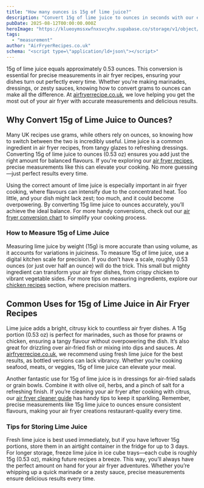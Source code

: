 ```yaml
---
title: "How many ounces is 15g of lime juice?"
description: "Convert 15g of lime juice to ounces in seconds with our easy guide. Perfect for air fryer recipes and precise measurements!"
pubDate: 2025-08-12T00:00:00.000Z
heroImage: "https://klueoymssxwfnxsvcyhv.supabase.co/storage/v1/object/public/md/15g-lime-juice-to-ounces-09a875f2.webp"
tags:
  - "measurement"
author: "AirFryerRecipes.co.uk"
schema: "<script type=\"application/ld+json\"></script>"
---
```


<p>15g of lime juice equals approximately 0.53 ounces. This conversion is essential for precise measurements in air fryer recipes, ensuring your dishes turn out perfectly every time. Whether you're making marinades, dressings, or zesty sauces, knowing how to convert grams to ounces can make all the difference. At <a href=https://www.airfryerrecipe.co.uk>airfryerrecipe.co.uk</a>, we love helping you get the most out of your air fryer with accurate measurements and delicious results.</p>  

<h2>Why Convert 15g of Lime Juice to Ounces?</h2>  
<p>Many UK recipes use grams, while others rely on ounces, so knowing how to switch between the two is incredibly useful. Lime juice is a common ingredient in air fryer recipes, from tangy glazes to refreshing dressings. Converting 15g of lime juice to ounces (0.53 oz) ensures you add just the right amount for balanced flavours. If you're exploring our <a href=https://www.airfryerrecipe.co.uk/recipes>air fryer recipes</a>, precise measurements like this can elevate your cooking. No more guessing—just perfect results every time.</p>  

<p>Using the correct amount of lime juice is especially important in air fryer cooking, where flavours can intensify due to the concentrated heat. Too little, and your dish might lack zest; too much, and it could become overpowering. By converting 15g lime juice to ounces accurately, you’ll achieve the ideal balance. For more handy conversions, check out our <a href=https://www.airfryerrecipe.co.uk/air-fryer-conversion-chart>air fryer conversion chart</a> to simplify your cooking process.</p>  

<h3>How to Measure 15g of Lime Juice</h3>  
<p>Measuring lime juice by weight (15g) is more accurate than using volume, as it accounts for variations in juiciness. To measure 15g of lime juice, use a digital kitchen scale for precision. If you don’t have a scale, roughly 0.53 ounces (or just over half an ounce) will do the trick. This small but mighty ingredient can transform your air fryer dishes, from crispy chicken to vibrant vegetable sides. For more tips on measuring ingredients, explore our <a href=https://www.airfryerrecipe.co.uk/recipe-category/chicken>chicken recipes</a> section, where precision matters.</p>  

<h2>Common Uses for 15g of Lime Juice in Air Fryer Recipes</h2>  
<p>Lime juice adds a bright, citrusy kick to countless air fryer dishes. A 15g portion (0.53 oz) is perfect for marinades, such as those for prawns or chicken, ensuring a tangy flavour without overpowering the dish. It’s also great for drizzling over air-fried fish or mixing into dips and sauces. At <a href=https://www.airfryerrecipe.co.uk>airfryerrecipe.co.uk</a>, we recommend using fresh lime juice for the best results, as bottled versions can lack vibrancy. Whether you’re cooking seafood, meats, or veggies, 15g of lime juice can elevate your meal.</p>  

<p>Another fantastic use for 15g of lime juice is in dressings for air-fried salads or grain bowls. Combine it with olive oil, herbs, and a pinch of salt for a refreshing finish. If you’re cleaning your air fryer after cooking with citrus, our <a href=https://www.airfryerrecipe.co.uk/air-fryer-cleaner>air fryer cleaner guide</a> has handy tips to keep it sparkling. Remember, precise measurements like 15g lime juice to ounces ensure consistent flavours, making your air fryer creations restaurant-quality every time.</p>  

<h3>Tips for Storing Lime Juice</h3>  
<p>Fresh lime juice is best used immediately, but if you have leftover 15g portions, store them in an airtight container in the fridge for up to 3 days. For longer storage, freeze lime juice in ice cube trays—each cube is roughly 15g (0.53 oz), making future recipes a breeze. This way, you’ll always have the perfect amount on hand for your air fryer adventures. Whether you’re whipping up a quick marinade or a zesty sauce, precise measurements ensure delicious results every time.</p>